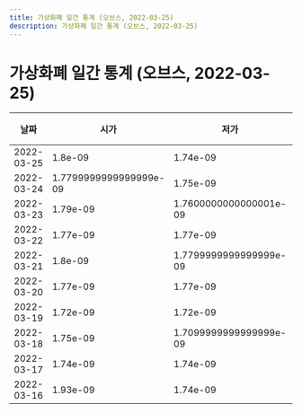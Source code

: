 ```yaml
---
title: 가상화폐 일간 통계 (오브스, 2022-03-25)
description: 가상화폐 일간 통계 (오브스, 2022-03-25)
---
```


가상화폐 일간 통계 (오브스, 2022-03-25)
===

|날짜|시가|저가|고가|종가|비고|
|--|--|--|--|--|--|
|2022-03-25|1.8e-09|1.74e-09|1.8e-09|1.74e-09|    |
|2022-03-24|1.7799999999999999e-09|1.75e-09|1.7799999999999999e-09|1.75e-09|    |
|2022-03-23|1.79e-09|1.7600000000000001e-09|1.82e-09|1.7799999999999999e-09|    |
|2022-03-22|1.77e-09|1.77e-09|1.83e-09|1.79e-09|    |
|2022-03-21|1.8e-09|1.7799999999999999e-09|2.2000000000000003e-09|1.79e-09|    |
|2022-03-20|1.77e-09|1.77e-09|1.84e-09|1.81e-09|    |
|2022-03-19|1.72e-09|1.72e-09|1.77e-09|1.77e-09|    |
|2022-03-18|1.75e-09|1.7099999999999999e-09|1.75e-09|1.7099999999999999e-09|    |
|2022-03-17|1.74e-09|1.74e-09|1.74e-09|1.74e-09|    |
|2022-03-16|1.93e-09|1.74e-09|1.93e-09|1.74e-09|    |
